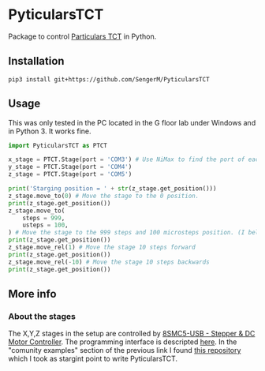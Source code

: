 # PyticularsTCT

Package to control [Particulars TCT](http://particulars.si/) in Python.

## Installation

```
pip3 install git+https://github.com/SengerM/PyticularsTCT
```

## Usage

This was only tested in the PC located in the G floor lab under Windows and in Python 3. It works fine.

```Python
import PyticularsTCT as PTCT

x_stage = PTCT.Stage(port = 'COM3') # Use NiMax to find the port of each stage.
y_stage = PTCT.Stage(port = 'COM4')
z_stage = PTCT.Stage(port = 'COM5')

print('Starging position = ' + str(z_stage.get_position()))
z_stage.move_to(0) # Move the stage to the 0 position.
print(z_stage.get_position())
z_stage.move_to(
    steps = 999,
    usteps = 100,
) # Move the stage to the 999 steps and 100 microsteps position. (I believe that 1 step = 256 µsteps = 2.5 µm.)
print(z_stage.get_position())
z_stage.move_rel(1) # Move the stage 10 steps forward
print(z_stage.get_position())
z_stage.move_rel(-10) # Move the stage 10 steps backwards
print(z_stage.get_position())
```

## More info

### About the stages

The X,Y,Z stages in the setup are controlled by [8SMC5-USB - Stepper & DC Motor Controller](http://www.standa.lt/products/catalog/motorised_positioners?item=525). The programming interface is descripted [here](https://doc.xisupport.com/en/8smc5-usb/8SMCn-USB/Programming.html). In the "comunity examples" section of the previous link I found [this repository](https://github.com/Negrebetskiy/Attenuator) which I took as stargint point to write PyticularsTCT.

